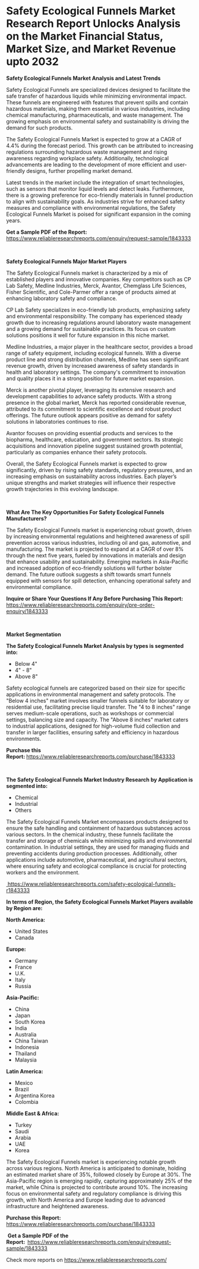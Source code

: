 <p><h1>Safety Ecological Funnels Market Research Report Unlocks Analysis on the Market Financial Status, Market Size, and Market Revenue upto 2032</h1></p><p><strong>Safety Ecological Funnels Market Analysis and Latest Trends</strong></p>
<p><p>Safety Ecological Funnels are specialized devices designed to facilitate the safe transfer of hazardous liquids while minimizing environmental impact. These funnels are engineered with features that prevent spills and contain hazardous materials, making them essential in various industries, including chemical manufacturing, pharmaceuticals, and waste management. The growing emphasis on environmental safety and sustainability is driving the demand for such products.</p><p>The Safety Ecological Funnels Market is expected to grow at a CAGR of 4.4% during the forecast period. This growth can be attributed to increasing regulations surrounding hazardous waste management and rising awareness regarding workplace safety. Additionally, technological advancements are leading to the development of more efficient and user-friendly designs, further propelling market demand.</p><p>Latest trends in the market include the integration of smart technologies, such as sensors that monitor liquid levels and detect leaks. Furthermore, there is a growing preference for eco-friendly materials in funnel production to align with sustainability goals. As industries strive for enhanced safety measures and compliance with environmental regulations, the Safety Ecological Funnels Market is poised for significant expansion in the coming years.</p></p>
<p><strong>Get a Sample PDF of the Report:&nbsp;</strong> <a href="https://www.reliableresearchreports.com/enquiry/request-sample/1843333?utm_campaign=2643&utm_medium=2&utm_source=Github&utm_content=ia&utm_term=28022025&utm_id=safety-ecological-funnels">https://www.reliableresearchreports.com/enquiry/request-sample/1843333</a></p>
<p>&nbsp;</p>
<p><strong>Safety Ecological Funnels Major Market Players</strong></p>
<p><p>The Safety Ecological Funnels market is characterized by a mix of established players and innovative companies. Key competitors such as CP Lab Safety, Medline Industries, Merck, Avantor, Chemglass Life Sciences, Fisher Scientific, and Cole-Parmer offer a range of products aimed at enhancing laboratory safety and compliance.</p><p>CP Lab Safety specializes in eco-friendly lab products, emphasizing safety and environmental responsibility. The company has experienced steady growth due to increasing regulations around laboratory waste management and a growing demand for sustainable practices. Its focus on custom solutions positions it well for future expansion in this niche market.</p><p>Medline Industries, a major player in the healthcare sector, provides a broad range of safety equipment, including ecological funnels. With a diverse product line and strong distribution channels, Medline has seen significant revenue growth, driven by increased awareness of safety standards in health and laboratory settings. The company's commitment to innovation and quality places it in a strong position for future market expansion.</p><p>Merck is another pivotal player, leveraging its extensive research and development capabilities to advance safety products. With a strong presence in the global market, Merck has reported considerable revenue, attributed to its commitment to scientific excellence and robust product offerings. The future outlook appears positive as demand for safety solutions in laboratories continues to rise.</p><p>Avantor focuses on providing essential products and services to the biopharma, healthcare, education, and government sectors. Its strategic acquisitions and innovation pipeline suggest sustained growth potential, particularly as companies enhance their safety protocols.</p><p>Overall, the Safety Ecological Funnels market is expected to grow significantly, driven by rising safety standards, regulatory pressures, and an increasing emphasis on sustainability across industries. Each player’s unique strengths and market strategies will influence their respective growth trajectories in this evolving landscape.</p></p>
<p>&nbsp;</p>
<p><strong>What Are The Key Opportunities For Safety Ecological Funnels Manufacturers?</strong></p>
<p><p>The Safety Ecological Funnels market is experiencing robust growth, driven by increasing environmental regulations and heightened awareness of spill prevention across various industries, including oil and gas, automotive, and manufacturing. The market is projected to expand at a CAGR of over 8% through the next five years, fueled by innovations in materials and design that enhance usability and sustainability. Emerging markets in Asia-Pacific and increased adoption of eco-friendly solutions will further bolster demand. The future outlook suggests a shift towards smart funnels equipped with sensors for spill detection, enhancing operational safety and environmental compliance.</p></p>
<p><strong>Inquire or Share Your Questions If Any Before Purchasing This Report:</strong> <a href="https://www.reliableresearchreports.com/enquiry/pre-order-enquiry/1843333?utm_campaign=2643&utm_medium=2&utm_source=Github&utm_content=ia&utm_term=28022025&utm_id=safety-ecological-funnels">https://www.reliableresearchreports.com/enquiry/pre-order-enquiry/1843333</a></p>
<p>&nbsp;</p>
<p><strong>Market Segmentation</strong></p>
<p><strong>The Safety Ecological Funnels Market Analysis by types is segmented into:</strong></p>
<p><ul><li>Below 4"</li><li>4" - 8"</li><li>Above 8"</li></ul></p>
<p><p>Safety ecological funnels are categorized based on their size for specific applications in environmental management and safety protocols. The "Below 4 inches" market involves smaller funnels suitable for laboratory or residential use, facilitating precise liquid transfer. The "4 to 8 inches" range serves medium-scale operations, such as workshops or commercial settings, balancing size and capacity. The "Above 8 inches" market caters to industrial applications, designed for high-volume fluid collection and transfer in larger facilities, ensuring safety and efficiency in hazardous environments.</p></p>
<p><strong>Purchase this Report:&nbsp;</strong><a href="https://www.reliableresearchreports.com/purchase/1843333?utm_campaign=2643&utm_medium=2&utm_source=Github&utm_content=ia&utm_term=28022025&utm_id=safety-ecological-funnels">https://www.reliableresearchreports.com/purchase/1843333</a></p>
<p>&nbsp;</p>
<p><strong>The Safety Ecological Funnels Market Industry Research by Application is segmented into:</strong></p>
<p><ul><li>Chemical</li><li>Industrial</li><li>Others</li></ul></p>
<p><p>The Safety Ecological Funnels Market encompasses products designed to ensure the safe handling and containment of hazardous substances across various sectors. In the chemical industry, these funnels facilitate the transfer and storage of chemicals while minimizing spills and environmental contamination. In industrial settings, they are used for managing fluids and preventing accidents during production processes. Additionally, other applications include automotive, pharmaceutical, and agricultural sectors, where ensuring safety and ecological compliance is crucial for protecting workers and the environment.</p></p>
<p><a href="https://www.reliableresearchreports.com/safety-ecological-funnels-r1843333?utm_campaign=2643&utm_medium=2&utm_source=Github&utm_content=ia&utm_term=28022025&utm_id=safety-ecological-funnels">&nbsp;https://www.reliableresearchreports.com/safety-ecological-funnels-r1843333</a></p>
<p><strong>In terms of Region, the Safety Ecological Funnels Market Players available by Region are:</strong></p>
<p>
    <p> <strong> North America: </strong>
        <ul>
            <li>United States</li>
            <li>Canada</li>
        </ul>
        </p> 
    <p> <strong> Europe: </strong>
        <ul>
            <li>Germany</li>
            <li>France</li>
            <li>U.K.</li>
            <li>Italy</li>
            <li>Russia</li>
        </ul>
        </p> 
    <p> <strong> Asia-Pacific: </strong>
        <ul>
            <li>China</li>
            <li>Japan</li>
            <li>South Korea</li>
            <li>India</li>
            <li>Australia</li>
            <li>China Taiwan</li>
            <li>Indonesia</li>
            <li>Thailand</li>
            <li>Malaysia</li>
        </ul>
        </p> 
    <p> <strong> Latin America: </strong>
        <ul>
            <li>Mexico</li>
            <li>Brazil</li>
            <li>Argentina Korea</li>
            <li>Colombia</li>
        </ul>
        </p> 
    <p> <strong> Middle East & Africa: </strong>
        <ul>
            <li>Turkey</li>
            <li>Saudi</li>
            <li>Arabia</li>
            <li>UAE</li>
            <li>Korea</li>
        </ul>
    </p>
    </p>
<p><p>The Safety Ecological Funnels market is experiencing notable growth across various regions. North America is anticipated to dominate, holding an estimated market share of 35%, followed closely by Europe at 30%. The Asia-Pacific region is emerging rapidly, capturing approximately 25% of the market, while China is projected to contribute around 10%. The increasing focus on environmental safety and regulatory compliance is driving this growth, with North America and Europe leading due to advanced infrastructure and heightened awareness.</p></p>
<p><strong>Purchase this Report: </strong><a href="https://www.reliableresearchreports.com/purchase/1843333?utm_campaign=2643&utm_medium=2&utm_source=Github&utm_content=ia&utm_term=28022025&utm_id=safety-ecological-funnels">https://www.reliableresearchreports.com/purchase/1843333</a></p>
<p>&nbsp;<strong>Get a Sample PDF of the Report:&nbsp;&nbsp;</strong><a href="https://www.reliableresearchreports.com/enquiry/request-sample/1843333?utm_campaign=2643&utm_medium=2&utm_source=Github&utm_content=ia&utm_term=28022025&utm_id=safety-ecological-funnels">https://www.reliableresearchreports.com/enquiry/request-sample/1843333</a></p>
<p><strong></strong></p>
<p>Check more reports on <a href="https://www.reliableresearchreports.com/?utm_campaign=2643&utm_medium=2&utm_source=Github&utm_content=ia&utm_term=28022025&utm_id=safety-ecological-funnels">https://www.reliableresearchreports.com/</a></p>